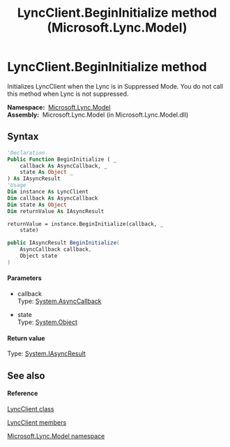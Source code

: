 ﻿---
title: LyncClient.BeginInitialize method  (Microsoft.Lync.Model)
TOCTitle: 'BeginInitialize method '
ms:assetid: M:Microsoft.Lync.Model.LyncClient.BeginInitialize(System.AsyncCallback,System.Object)_DI_3_UC_OCS14MrefLyncWPF
ms:mtpsurl: https://msdn.microsoft.com/en-us/library/microsoft.lync.model.lyncclient.begininitialize(v=office.15)
ms:contentKeyID: 48590628
ms.date: 07/28/2014
mtps_version: v=office.15
f1_keywords:
- Microsoft.Lync.Model.LyncClient.BeginInitialize
dev_langs:
- CSharp
- JScript
- VB
- other
---

# LyncClient.BeginInitialize method

Initializes LyncClient when the Lync is in Suppressed Mode. You do not call this method when Lync is not suppressed.

**Namespace:**  [Microsoft.Lync.Model](microsoft-lync-model-namespace_2.md)  
**Assembly:**  Microsoft.Lync.Model (in Microsoft.Lync.Model.dll)

## Syntax

``` vb
'Declaration
Public Function BeginInitialize ( _
    callback As AsyncCallback, _
    state As Object _
) As IAsyncResult
'Usage
Dim instance As LyncClient
Dim callback As AsyncCallback
Dim state As Object
Dim returnValue As IAsyncResult

returnValue = instance.BeginInitialize(callback, _
    state)
```

``` csharp
public IAsyncResult BeginInitialize(
    AsyncCallback callback,
    Object state
)
```

#### Parameters

  - callback  
    Type: [System.AsyncCallback](http://msdn2.microsoft.com/en-us/library/ckbe7yh5)  

<!-- end list -->

  - state  
    Type: [System.Object](http://msdn2.microsoft.com/en-us/library/e5kfa45b)  

#### Return value

Type: [System.IAsyncResult](http://msdn2.microsoft.com/en-us/library/ft8a6455)  

## See also

#### Reference

[LyncClient class](lyncclient-class-microsoft-lync-model_2.md)

[LyncClient members](lyncclient-members-microsoft-lync-model_2.md)

[Microsoft.Lync.Model namespace](microsoft-lync-model-namespace_2.md)

